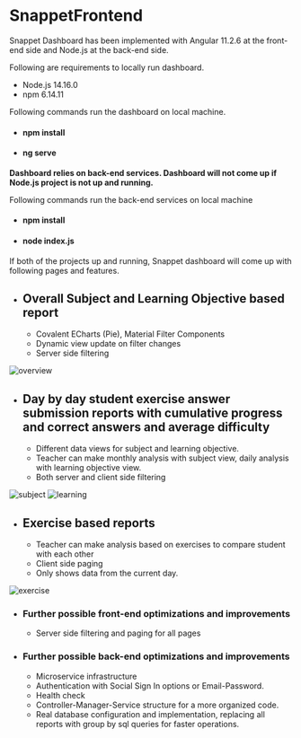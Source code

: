 # SnappetFrontend

Snappet Dashboard has been implemented with Angular 11.2.6 at the front-end side and Node.js at the back-end side.

Following are requirements to locally run dashboard.
* Node.js 14.16.0
* npm 6.14.11

Following commands run the dashboard on local machine.

* #### npm install
* #### ng serve

**Dashboard relies on back-end services. Dashboard will not come up if Node.js project is not up and running.**

Following commands run the back-end services on local machine

* #### npm install
* #### node index.js

If both of the projects up and running, Snappet dashboard will come up with following pages and features.

* ## Overall Subject and Learning Objective based report

  * Covalent ECharts (Pie), Material Filter Components
  * Dynamic view update on filter changes
  * Server side filtering

![overview](https://user-images.githubusercontent.com/36479139/112060110-cbb0f480-8b6d-11eb-82ae-b6f9d0ea37a0.png)


* ## Day by day student exercise answer submission reports with cumulative progress and correct answers and average difficulty

  * Different data views for subject and learning objective.
  * Teacher can make monthly analysis with subject view, daily analysis with learning objective view.
  * Both server and client side filtering


![subject](https://user-images.githubusercontent.com/36479139/112060180-e7b49600-8b6d-11eb-8bdb-3837fa2b46a5.PNG)
![learning](https://user-images.githubusercontent.com/36479139/112060187-eaaf8680-8b6d-11eb-8977-d4ecb19d497c.PNG)


* ## Exercise based reports

  * Teacher can make analysis based on exercises to compare student with each other
  * Client side paging
  * Only shows data from the current day.

![exercise](https://user-images.githubusercontent.com/36479139/112060234-fac76600-8b6d-11eb-9de8-bd2be16290e8.PNG)


* ### Further possible front-end optimizations and improvements
  * Server side filtering and paging for all pages

* ### Further possible back-end optimizations and improvements
  * Microservice infrastructure
  * Authentication with Social Sign In options or Email-Password.
  * Health check
  * Controller-Manager-Service structure for a more organized code.
  * Real database configuration and implementation, replacing all reports with group by sql queries for faster operations.


